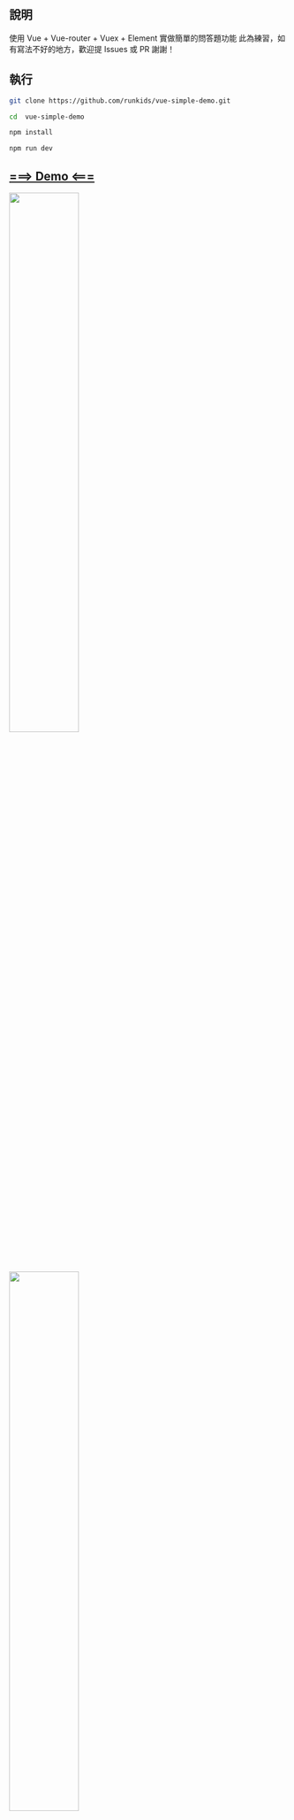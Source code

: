 ## 說明

使用 Vue + Vue-router + Vuex + Element 實做簡單的問答題功能
此為練習，如有寫法不好的地方，歡迎提 Issues 或 PR 謝謝！

## 執行

``` bash
git clone https://github.com/runkids/vue-simple-demo.git

cd  vue-simple-demo

npm install

npm run dev

```
## [===> Demo <===](https://runkids.github.io/VueEasyDemo/home "Demo")
<img src="https://camo.githubusercontent.com/48e252a64daf6a56b4790b72ce2d8f2a275abaeb/68747470733a2f2f676f6f2e676c2f475061673578" alt="" data-canonical-src="https://goo.gl/GPag5x" style="width:50%;">
<img src="https://camo.githubusercontent.com/59a556eb036fe3afd24322a735d8f261ece85993/68747470733a2f2f676f6f2e676c2f686571547669" alt="" data-canonical-src="https://goo.gl/heqTvi" style="width:50%;">